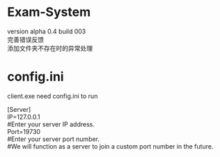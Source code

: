 ﻿# Exam-System
version alpha 0.4 
build 003<br />完善错误反馈</br>添加文件夹不存在时的异常处理</br><h1> config.ini</h1>
client.exe need config.ini to run<br />
<p></p>
[Server]<br />
IP=127.0.0.1<br />#Enter your server IP address.<br />
Port=19730<br />#Enter your server port number.<br />#We will function as a server to join a custom port number in the future.
